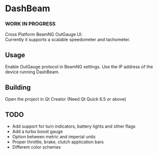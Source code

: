 # DashBeam
### WORK IN PROGRESS
Cross Platform BeamNG OutGauge UI.    
Currently it supports a scalable speedometer and tachometer.    
## Usage
Enable OutGauge protocol in BeamNG settings. Use the IP address of the device running DashBeam.    
## Building
Open the project in Qt Creator (Need Qt Quick 6.5 or above)    
## TODO
- Add support for turn indicators, battery lights and other flags    
- Add a turbo boost gauge    
- Option between metric and imperial units    
- Proper throttle, brake, clutch application bars    
- Different color schemes    

